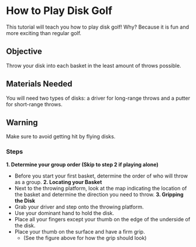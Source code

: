 # How to Play Disk Golf
This tutorial will teach you how to play disk golf! Why? Because it is fun and more exciting than regular golf.

## Objective
Throw your disk into each basket in the least amount of throws possible.

## Materials Needed
You will need two types of disks: a driver for long-range throws and a putter for short-range throws.

## Warning
Make sure to avoid getting hit by flying disks.

### Steps
**1. Determine your group order (Skip to step 2 if playing alone)**
- Before you start your first basket, determine the order of who will throw as a group.
**2. Locating your Basket**
- Next to the throwing platform, look at the map indicating the location of the basket and determine the direction you need to throw.
**3. Gripping the Disk**
- Grab your driver and step onto the throwing platform.
- Use your dominant hand to hold the disk.
- Place all your fingers except your thumb on the edge of the underside of the disk.
- Place your thumb on the surface and have a firm grip.
  - (See the figure above for how the grip should look)




